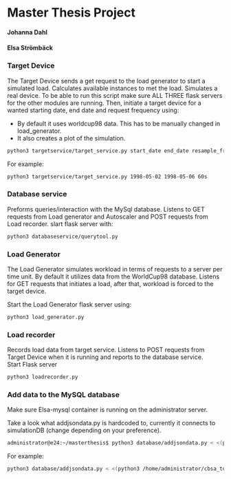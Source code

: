 # Master Thesis Project
#### Johanna Dahl
#### Elsa Strömbäck

### Target Device

The Target Device sends a get request to the load generator to start a simulated load. Calculates available instances to met the load. Simulates a real device. 
To be able to run this script make sure ALL THREE flask servers for the other modules are running. Then, initiate a target device for a wanted starting date, end date and request frequency using:
- By default it uses worldcup98 data. This has to be manually changed in load_generator.
- It also creates a plot of the simulation.

````bash
python3 targetservice/target_service.py start_date end_date resample_frequency
````
For example: 
````bash
python3 targetservice/target_service.py 1998-05-02 1998-05-06 60s
````

### Database service
Preforms queries/interaction with the MySql database. Listens to GET requests from Load generator and Autoscaler and POST requests from Load recorder. 
slart flask server with: 

````bash
python3 databaseservice/querytool.py
````

### Load Generator
The Load Generator simulates workload in terms of requests to a server per time unit. By default it utilizes data from the WorldCup98 database.
Listens for GET requests that initiates a load, after that, workload is forced to the target device.

Start the Load Generator flask server using:

````bash
python3 load_generator.py
````


### Load recorder
Records load data from target service. Listens to POST requests from Target Device when it is running and reports to the database service.  
Start Flask server
````bash
python3 loadrecorder.py
````



### Add data to the MySQL database 
Make sure Elsa-mysql container is running on the administrator server.

Take a look what addjsondata.py is hardcoded to, currently it connects to simulationDB (change depending on your preference).

````bash
administrator@e24:~/masterthesis$ python3 database/addjsondata.py < <(python3 /home/administrator/cbsa_tools/view.py --dataset WORLDCUP98 --input /home/administrator/cbsa_tools/worldcup98.zip --start [time] --duration [in hours] --format json)
````
For example: 
````bash
python3 database/addjsondata.py < <(python3 /home/administrator/cbsa_tools/view.py --dataset WORLDCUP98 --input /home/administrator/cbsa_tools/worldcup98.zip --start 1998-06-22T21:00:00 --duration 3h --format json)
````
